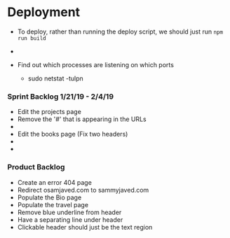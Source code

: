 # Deployment

 - To deploy, rather than running the deploy script, we should just run 
    `npm run build`
 - 

 - Find out which processes are listening on which ports
    * sudo netstat -tulpn

 
### Sprint Backlog 1/21/19 - 2/4/19
 - Edit the projects page
 - Remove the '#' that is appearing in the URLs
 - 
 - Edit the books page (Fix two headers)
 - 
 - 
 
### Product Backlog
 - Create an error 404 page
 - Redirect osamjaved.com to sammyjaved.com
 - Populate the Bio page
 - Populate the travel page
 - Remove blue underline from header
 - Have a separating line under header
 - Clickable header should just be the text region
